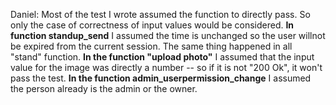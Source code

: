 Daniel:
Most of the test I wrote assumed the function to directly pass.
So only the case of correctness of input values would be considered.
**In function standup_send**
I assumed the time is unchanged so the user willnot be expired
 from the current session. The same thing happened in all "stand" function.
**In the function "upload photo"**
I assumed that the input value for the image
was directly a number -- so if it is not "200 Ok", it won't pass the test.
**In the function admin_userpermission_change**
I assumed the person already is the admin or the owner.
